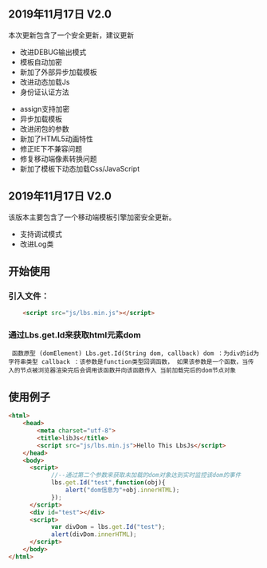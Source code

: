 ## 2019年11月17日 V2.0

本次更新包含了一个安全更新，建议更新

- 改进DEBUG输出模式
- 模板自动加密
- 新加了外部异步加载模板
- 改进动态加载Js
- 身份证认证方法

* assign支持加密
* 异步加载模板
* 改进闭包的参数
* 新加了HTML5动画特性
* 修正IE下不兼容问题
* 修复移动端像素转换问题
* 新加了模板下动态加载Css/JavaScript

## 2019年11月17日 V2.0

该版本主要包含了一个移动端模板引擎加密安全更新。

* 支持调试模式
* 改进Log类


## 开始使用
### 引入文件：
```html
	<script src="js/lbs.min.js"></script>
```	
### 通过Lbs.get.Id来获取html元素dom

`
函数原型 (domElement) Lbs.get.Id(String dom, callback)
dom ：为div的id为字符串类型
callback ：该参数是function类型回调函数，
如果该参数是一个函数，当传入的节点被浏览器渲染完后会调用该函数并向该函数传入
当前加载完后的dom节点对象`

## 使用例子

```html
<html>
	<head>
		<meta charset="utf-8">
		<title>libJs</title>
		<script src="js/lbs.min.js">Hello This LbsJs</script>
	</head>
	<body>
	  <script>
	        //--通过第二个参数来获取未加载的dom对象达到实时监控该dom的事件
			lbs.get.Id("test",function(obj){
				alert("dom信息为"+obj.innerHTML);
			});
	  </script>
	  <div id="test"></div>
	  <script>
			var divDom = lbs.get.Id("test");
			alert(divDom.innerHTML);
	  </script>
	</body>
</html>
```










